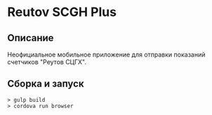 # Reutov SCGH Plus

## Описание

Неофициальное мобильное приложение для отправки показаний счетчиков "Реутов СЦГХ".

## Сборка и запуск

```shell
> gulp build
> cordova run browser
```

